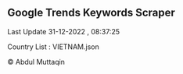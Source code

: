 

## Google Trends Keywords Scraper 
 
Last Update 31-12-2022 , 08:37:25

Country List :
VIETNAM.json



© Abdul Muttaqin 
